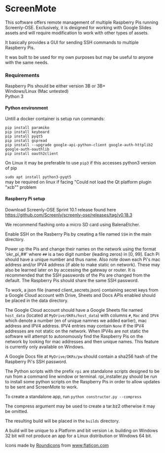 # ScreenMote
This software offers remote management of multiple Raspberry Pis running Screenly-OSE. Exclusively, it is designed for working with Google Slides assets and will require modification to work with other types of assets. 

It basically provides a GUI for sending SSH commands to multiple Raspberry Pis.

It was built to be used for my own purposes but may be useful to anyone with the same needs.

### Requirements

Raspberry Pis should be either version 3B or 3B+  
Windows/Linux (Mac untested)  
Python 3  

#### Python environment

Untill a docker container is setup run commands:

`pip install paramiko`  
`pip install keyboard`  
`pip install pyqt5`  
`pip install gspread`  
`pip install --upgrade google-api-python-client google-auth-httplib2 google-auth-oauthlib`  
`pip install oauth2client`  

On Linux it may be preferable to use `pip3` if this accesses python3 version of pip

`sudo apt install python3-pyqt5`  
may be required on linux if facing "Could not load the Qt platform plugin "xcb"" problem

#### Raspberry Pi setup

Download Screenly-OSE Sprint 10.1 release found here https://github.com/Screenly/screenly-ose/releases/tag/v0.18.3

We recommend flashing onto a micro SD card using BalenaEtcher.

Enable SSH on the Rasberry Pis by creating a file named `SSH` in the main directory.

Power up the Pis and change their names on the network using the format 'okr_pi_##' where `##` is a two digit number (leading zeros) in [0, 99]. Each Pi should have a unique number and thus name. Also note down each Pi's mac address and/or IPV4 address (if able to make static on network). These may also be learned later on by accessing the gateway or router. It is recommended that the SSH passwords of the Pis are changed from the default. The Raspberry Pis should share the same SSH password.

To work, a json file (named client_secrets.json) containing secret keys from a Google Cloud account with Drive, Sheets and Docs APIs enabled should be placed in the data directory.

The Google Cloud account should have a Google Sheets file named `host_data` (located at `MyDrive/OKRs/host_data`) with columns `#`, `Mac` and `IPV4` which denote a number (en of unique namnes we added earlier), mac address and IPV4 address. IPV4 entries may contain `None` if the IPV4 addresses are not static on the network. When IPV4s are not static the software will attempt to autonomously find the Raspberry Pis on the network by looking for mac addresses and then unique names. This feature is currently only available on Windows.

A Google Docs file at `MyDrive/OKRs/pw` should contain a sha256 hash of the Raspberry Pi's SSH password.

The Python scripts with the prefix `rpi` are standalone scripts designed to be run from a command line window or terminal. 
rpi_installer.py should be run to install some python scripts on the Raspberry Pis in order to allow updates to be sent and ScreenMote to work.

To create a standalone app, run `python constructor.py --compress`

The compress argument may be used to create a tar.bz2 otherwise it may be omitted.

The resulting build will be placed in the `builds` directory.

A build will be unique to a Platform and bit version i.e. building on Windows 32 bit will not produce an app for a Linux distribution or Windows 64 bit. 


<div>Icons made by <a href="https://www.flaticon.com/authors/roundicons" title="Roundicons">Roundicons</a> from <a href="https://www.flaticon.com/" title="Flaticon">www.flaticon.com</a></div>
